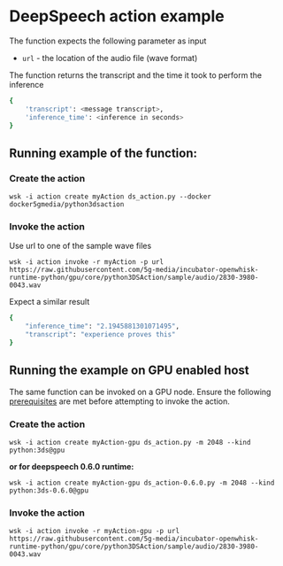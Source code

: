 # DeepSpeech action example

The function expects the following parameter as input

* `url` - the location of the audio file (wave format) 

The function returns the transcript and the time it took to perform the inference

```bash
{
    'transcript': <message transcript>,
    'inference_time': <inference in seconds>
}
```

## Running example of the function:

### Create the action

```
wsk -i action create myAction ds_action.py --docker docker5gmedia/python3dsaction
```

### Invoke the action

Use url to one of the sample wave files

```
wsk -i action invoke -r myAction -p url https://raw.githubusercontent.com/5g-media/incubator-openwhisk-runtime-python/gpu/core/python3DSAction/sample/audio/2830-3980-0043.wav
```

Expect a similar result
```bash
{
    "inference_time": "2.1945881301071495",
    "transcript": "experience proves this"
}
```

## Running the example on GPU enabled host

The same function can be invoked on a GPU node. Ensure the following [prerequisites](https://github.com/5g-media/incubator-openwhisk-deploy-kube/blob/gpu/docs/k8s-gpu-prerequisites.md) are met before attempting to invoke the action.

### Create the action

```
wsk -i action create myAction-gpu ds_action.py -m 2048 --kind python:3ds@gpu
```

**or for deepspeech 0.6.0 runtime:**

```
wsk -i action create myAction-gpu ds_action-0.6.0.py -m 2048 --kind python:3ds-0.6.0@gpu
```

### Invoke the action

```
wsk -i action invoke -r myAction-gpu -p url https://raw.githubusercontent.com/5g-media/incubator-openwhisk-runtime-python/gpu/core/python3DSAction/sample/audio/2830-3980-0043.wav
```
